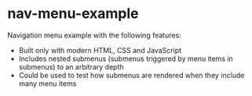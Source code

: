 # nav-menu-example

Navigation menu example with the following features:

* Built only with modern HTML, CSS and JavaScript
* Includes nested submenus (submenus triggered by menu items in submenus) to an arbitrary depth
* Could be used to test how submenus are rendered when they include many menu items

